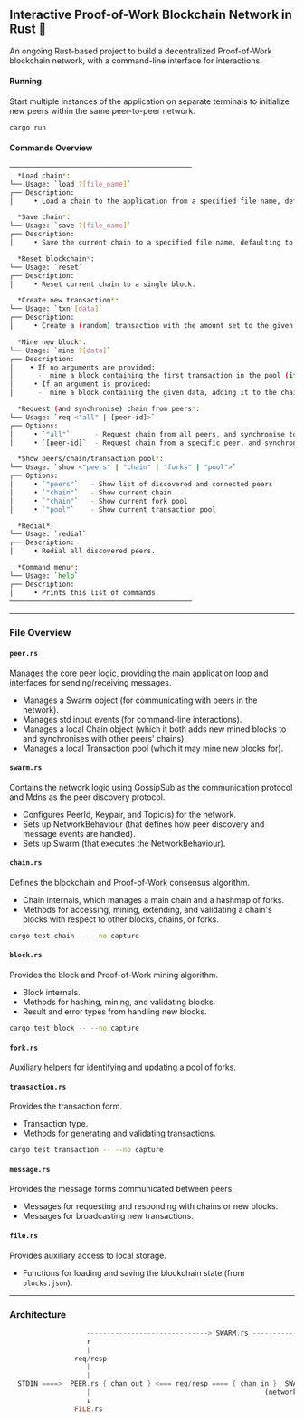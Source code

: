 ##  Interactive Proof-of-Work Blockchain Network in Rust 🦀

An ongoing Rust-based project to build a decentralized Proof-of-Work blockchain network, with a command-line interface for interactions.

#### Running

Start multiple instances of the application on separate terminals to initialize new peers within the same peer-to-peer network.

```sh
cargo run
```
<!-- (RUST_LOG=info cargo run --bin main) -->

#### Commands Overview
```sh
─────────────────────────────────────────────
  *Load chain*:
└── Usage: `load ?[file_name]`
┌── Description:
│     • Load a chain to the application from a specified file name, defaulting to the file name `blocks.json`.

  *Save chain*:
└── Usage: `save ?[file_name]`
┌── Description:
│     • Save the current chain to a specified file name, defaulting to the file name `blocks.json`.

  *Reset blockchain*:
└── Usage: `reset`
┌── Description:
│     • Reset current chain to a single block.

  *Create new transaction*:
└── Usage: `txn [data]`
┌── Description:
│     • Create a (random) transaction with the amount set to the given data, adding it to the pool, and broadcasting it to other peers.

  *Mine new block*:
└── Usage: `mine ?[data]`
┌── Description:
│    • If no arguments are provided:
│      -  mine a block containing the first transaction in the pool (if any), adding it to the chain, and broadcasting it to other peers.
│     • If an argument is provided:
│      -  mine a block containing the given data, adding it to the chain, and broadcasting it to other peers.

  *Request (and synchronise) chain from peers*:
└── Usage: `req <"all" | [peer-id]>`
┌── Options:
│     • `"all"`      - Request chain from all peers, and synchronise to the most up-to-date chain
│     • `[peer-id]`  - Request chain from a specific peer, and synchronise to the most up-to-date chain

  *Show peers/chain/transaction pool*:
└── Usage: `show <"peers" | "chain" | "forks" | "pool">`
┌── Options:
│     • `"peers"`   - Show list of discovered and connected peers
│     • `"chain"`   - Show current chain
│     • `"chain"`   - Show current fork pool
│     • `"pool"`    - Show current transaction pool

  *Redial*:
└── Usage: `redial`
┌── Description:
│     • Redial all discovered peers.

  *Command menu*:
└── Usage: `help`
┌── Description:
│     • Prints this list of commands.
─────────────────────────────────────────────
```

---
### File Overview

#### `peer.rs`
Manages the core peer logic, providing the main application loop and interfaces for sending/receiving messages.
- Manages a Swarm object (for communicating with peers in the network).
- Manages std input events (for command-line interactions).
- Manages a local Chain object (which it both adds new mined blocks to and synchronises with other peers' chains).
- Manages a local Transaction pool (which it may mine new blocks for).

#### `swarm.rs`
Contains the network logic using GossipSub as the communication protocol and Mdns as the peer discovery protocol.
- Configures PeerId, Keypair, and Topic(s) for the network.
- Sets up NetworkBehaviour (that defines how peer discovery and message events are handled).
- Sets up Swarm (that executes the NetworkBehaviour).

#### `chain.rs`
Defines the blockchain and Proof-of-Work consensus algorithm.
- Chain internals, which manages a main chain and a hashmap of forks.
- Methods for accessing, mining, extending, and validating a chain's blocks with respect to other blocks, chains, or forks.

```sh
cargo test chain -- --no capture
```

#### `block.rs`
Provides the block and Proof-of-Work mining algorithm.
- Block internals.
- Methods for hashing, mining, and validating blocks.
- Result and error types from handling new blocks.

```sh
cargo test block -- --no capture
```

#### `fork.rs`
Auxiliary helpers for identifying and updating a pool of forks.

#### `transaction.rs`
Provides the transaction form.
- Transaction type.
- Methods for generating and validating transactions.

```sh
cargo test transaction -- --no capture
```

#### `message.rs`
Provides the message forms communicated between peers.
- Messages for requesting and responding with chains or new blocks.
- Messages for broadcasting new transactions.

#### `file.rs`
Provides auxiliary access to local storage.
- Functions for loading and saving the blockchain state (from `blocks.json`).

---

### Architecture
```rs
                   ------------------------------> SWARM.rs ---------------------------->
                   ↑                                                                    |
                   |                                                                    |
                req/resp                                                             req/resp
                   |                                                                    |
                   |                                                                    ↓
  STDIN ====>  PEER.rs { chan_out } <=== req/resp ==== { chan_in }  SWARM.rs  <-- event <---   P2P_NETWORK
                   |                                           (network behaviour)
                   ↓
                FILE.rs
```

<!--
  Note:
  The Peer and NetworkBehaviour object never directly communicate. The Swarm is the intermediary that executes the one-way communication (the NetworkBehaviour sending messages to it the Peer via the local channel) describes in the code, when responding to events.
-->

